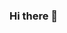 ### Hi there 👋

<!--
**NatanLisboa/NatanLisboa** is a ✨ _special_ ✨ repository because its `README.md` (this file) appears on your GitHub profile.

Here are some ideas to get you started:

- 🔭 I’m currently studying System Analysis at Federal Institute of São Paulo
- 🌱 I’m currently learning Angular, Spring, HTML, CSS, Javascript
- 👯 I’m looking to collaborate on ...
- 🤔 I’m looking for a job opportunity as an intern
- 💬 Ask me about ...
- 📫 How to reach me: ...
- 😄 Pronouns: ...
- ⚡ Fun fact: ...
-->
